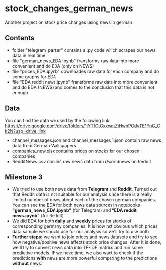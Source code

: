 # stock_changes_german_news
Another project on stock price changes using news in german
## Contents
* folder "telegram_parser" contains a .py code which scrapes our news data in real time
* file "german_news_EDA.ipynb" fransforms raw data into more convenient and do EDA (only on NEWS)
* file "prices_EDA.ipynb" downloades raw data for each company and do some graphs for EDA
* file "EDA reddit news.ipynb" fransforms raw data into more convenient and do EDA (NEWS) and comes to the conclusion that this data is not enough
## Data
You can find the data we used by the following link
https://drive.google.com/drive/folders/1iYTfCtGxxwqtZiHwnPGdvTE1YnG_Ck2N?usp=drive_link
* channel_messages.json and channel_messages_1.json contain raw news data from German Wallspapers
* companies_new.xlsx contains prices on stocks for our chosen companies
* RedditNews.csv contins raw news data from r/worldnews on Reddit

## Milestone 3
* We tried to use both news data from **Telegram** and **Reddit**. Turned out that Reddit data is not suitable for our analysis since there is a really limited number of news about each of the chosen german companies. You can see the EDA for both news data sources in notebooks **"german_news_EDA.ipynb"** (for Telegram) and **"EDA reddit news.ipynb"** (for Reddit)
* We did EDA for both **daily** and **weekly** prices for stocks of corresponding germany companies. It is now not obvious which prices data sample we should use for our analysis so we'll try to use both
* **Further steps:** we want to join prices and news datasets and try to see how negative/positive news affects stock price changes. After it is done, we'll try to convert news data into TF-IDF matrics and run some predictive models. IF we have time, we also want to check if the predictions **with** news are more powerful comparing to the predictions **without** news.
